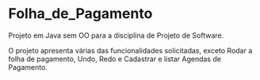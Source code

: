 # Folha_de_Pagamento
Projeto em Java sem OO para a disciplina de Projeto de Software.

O projeto apresenta várias das funcionalidades solicitadas, exceto Rodar a folha de pagamento,
Undo, Redo e Cadastrar e listar Agendas de Pagamento.
